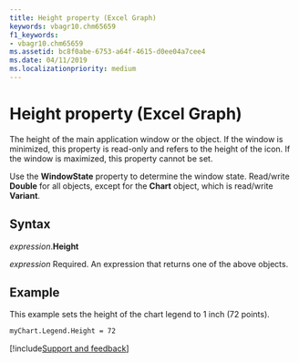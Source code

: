 ```yaml
---
title: Height property (Excel Graph)
keywords: vbagr10.chm65659
f1_keywords:
- vbagr10.chm65659
ms.assetid: bc8f0abe-6753-a64f-4615-d0ee04a7cee4
ms.date: 04/11/2019
ms.localizationpriority: medium
---
```



# Height property (Excel Graph)

The height of the main application window or the object. If the window is minimized, this property is read-only and refers to the height of the icon. If the window is maximized, this property cannot be set. 

Use the **WindowState** property to determine the window state. Read/write **Double** for all objects, except for the **Chart** object, which is read/write **Variant**.

## Syntax

_expression_.**Height**

_expression_ Required. An expression that returns one of the above objects.


## Example

This example sets the height of the chart legend to 1 inch (72 points).

```vb
myChart.Legend.Height = 72
```

[!include[Support and feedback](~/includes/feedback-boilerplate.md)]